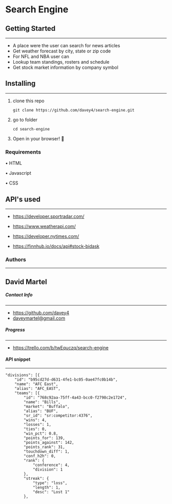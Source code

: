 # Search Engine

## Getting Started
---
- A place were the user can search for news articles
- Get weather forecast by city, state or zip code
- For NFL and NBA user can
- Lookup team standings, rosters and schedule
- Get stock market information by company symbol

## Installing
---

1. clone this repo
   ```
   git clone https://github.com/davey4/search-engine.git
   ```

2. go to folder
   ```
   cd search-engine
   ```

3. Open in your browser! :tada:

### Requirements

• HTML

• Javascript

• CSS



## API's used

---

- https://developer.sportradar.com/

- https://www.weatherapi.com/

- https://developer.nytimes.com/

- https://finnhub.io/docs/api#stock-bidask

### Authors
---
## **David Martel**

##### Contact Info
---
- https://github.com/davey4
- daveymartel@gmail.com
##### Progress
---
- https://trello.com/b/twEquczq/search-engine

#### API snippet

----

```
"divisions": [{   
    "id": "b95cd27d-d631-4fe1-bc05-0ae47fc0b14b",
    "name": "AFC East",
    "alias": "AFC_EAST",
    "teams": [{
        "id": "768c92aa-75ff-4a43-bcc0-f2798c2e1724",
        "name": "Bills",
        "market": "Buffalo",
        "alias": "BUF",
        "sr_id": "sr:competitor:4376",
        "wins": 4,  
        "losses": 1,
        "ties": 0,  
        "win_pct": 0.8,
        "points_for": 139,
        "points_against": 142,
        "points_rank": 31,
        "touchdown_diff": 1,
        "conf_h2h": 0,
        "rank": {
            "conference": 4,
            "division": 1
        },
        "streak": {
            "type": "loss",
            "length": 1,
            "desc": "Lost 1"
        },
```

